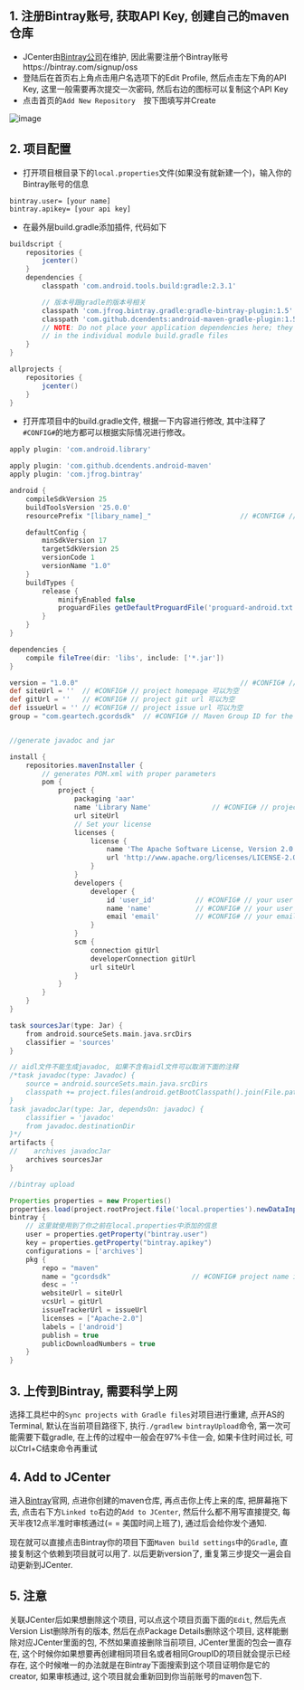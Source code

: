 ## 1. 注册Bintray账号, 获取API Key, 创建自己的maven仓库

* JCenter由[Bintray公司](https://bintray.com)在维护, 因此需要注册个Bintray账号https://bintray.com/signup/oss
* 登陆后在首页右上角点击用户名选项下的Edit Profile, 然后点击左下角的API Key, 这里一般需要再次提交一次密码, 然后右边的图标可以复制这个API Key
* 点击首页的`Add New Repository  `按下图填写并Create

![image](https://github.com/xuuuu/Pictures/blob/master/bintray_create_maven_repository.png?raw=true)

## 2. 项目配置

* 打开项目根目录下的`local.properties`文件(如果没有就新建一个)，输入你的Bintray账号的信息

```
bintray.user= [your name]
bintray.apikey= [your api key]
```

* 在最外层build.gradle添加插件, 代码如下

```gradle
buildscript {
    repositories {
        jcenter()
    }
    dependencies {
        classpath 'com.android.tools.build:gradle:2.3.1'

        // 版本号跟gradle的版本号相关
        classpath 'com.jfrog.bintray.gradle:gradle-bintray-plugin:1.5'
        classpath 'com.github.dcendents:android-maven-gradle-plugin:1.5'
        // NOTE: Do not place your application dependencies here; they belong
        // in the individual module build.gradle files
    }
}

allprojects {
    repositories {
        jcenter()
    }
}
```

* 打开库项目中的build.gradle文件, 根据一下内容进行修改, 其中注释了`#CONFIG#`的地方都可以根据实际情况进行修改。

```gradle
apply plugin: 'com.android.library'

apply plugin: 'com.github.dcendents.android-maven'
apply plugin: 'com.jfrog.bintray'

android {
    compileSdkVersion 25
    buildToolsVersion '25.0.0'
    resourcePrefix "[libary_name]_"                      // #CONFIG# // resource prefix

    defaultConfig {
        minSdkVersion 17
        targetSdkVersion 25
        versionCode 1
        versionName "1.0"
    }
    buildTypes {
        release {
            minifyEnabled false
            proguardFiles getDefaultProguardFile('proguard-android.txt'), 'proguard-rules.pro'
        }
    }
}

dependencies {
    compile fileTree(dir: 'libs', include: ['*.jar'])
}

version = "1.0.0"                                        // #CONFIG# // project version
def siteUrl = ''  // #CONFIG# // project homepage 可以为空
def gitUrl = ''   // #CONFIG# // project git url 可以为空
def issueUrl = '' // #CONFIG# // project issue url 可以为空
group = "com.geartech.gcordsdk"  // #CONFIG# // Maven Group ID for the artifact (pageckage name is ok)


//generate javadoc and jar

install {
    repositories.mavenInstaller {
        // generates POM.xml with proper parameters
        pom {
            project {
                packaging 'aar'
                name 'Library Name'               // #CONFIG# // project title
                url siteUrl
                // Set your license
                licenses {
                    license {
                        name 'The Apache Software License, Version 2.0'
                        url 'http://www.apache.org/licenses/LICENSE-2.0.txt'
                    }
                }
                developers {
                    developer {
                        id 'user_id'          // #CONFIG# // your user id (you can write your nickname)
                        name 'name'           // #CONFIG# // your user name
                        email 'email'         // #CONFIG# // your email
                    }
                }
                scm {
                    connection gitUrl
                    developerConnection gitUrl
                    url siteUrl
                }
            }
        }
    }
}

task sourcesJar(type: Jar) {
    from android.sourceSets.main.java.srcDirs
    classifier = 'sources'
}

// aidl文件不能生成javadoc, 如果不含有aidl文件可以取消下面的注释
/*task javadoc(type: Javadoc) {
    source = android.sourceSets.main.java.srcDirs
    classpath += project.files(android.getBootClasspath().join(File.pathSeparator))
}
task javadocJar(type: Jar, dependsOn: javadoc) {
    classifier = 'javadoc'
    from javadoc.destinationDir
}*/
artifacts {
//    archives javadocJar
    archives sourcesJar
}

//bintray upload

Properties properties = new Properties()
properties.load(project.rootProject.file('local.properties').newDataInputStream())
bintray {
	// 这里就使用到了你之前在local.properties中添加的信息
    user = properties.getProperty("bintray.user")
    key = properties.getProperty("bintray.apikey")
    configurations = ['archives']
    pkg {
        repo = "maven"
        name = "gcordsdk"                    // #CONFIG# project name in jcenter
        desc = ''
        websiteUrl = siteUrl
        vcsUrl = gitUrl
        issueTrackerUrl = issueUrl
        licenses = ["Apache-2.0"]
        labels = ['android']
        publish = true
        publicDownloadNumbers = true
    }
}
```

## 3. 上传到Bintray, 需要科学上网

选择工具栏中的`Sync projects with Gradle files`对项目进行重建, 点开AS的Terminal, 默认在当前项目路径下, 执行`./gradlew bintrayUpload`命令, 第一次可能需要下载gradle, 在上传的过程中一般会在97%卡住一会, 如果卡住时间过长, 可以Ctrl+C结束命令再重试

## 4. Add to JCenter

进入[Bintray](https://bintray.com)官网, 点进你创建的maven仓库, 再点击你上传上来的库, 把屏幕拖下去, 点击右下方`Linked to`右边的`Add to JCenter`, 然后什么都不用写直接提交, 每天半夜12点半准时审核通过(= = 美国时间上班了), 通过后会给你发个通知.

现在就可以直接点击Bintray你的项目下面`Maven build settings`中的`Gradle`, 直接复制这个依赖到项目就可以用了. 以后更新version了, 重复第三步提交一遍会自动更新到JCenter.

## 5. 注意

关联JCenter后如果想删除这个项目, 可以点这个项目页面下面的`Edit`, 然后先点Version List删除所有的版本, 然后在点Package Details删除这个项目, 这样能删除对应JCenter里面的包, 不然如果直接删除当前项目, JCenter里面的包会一直存在, 这个时候你如果想要再创建相同项目名或者相同GroupID的项目就会提示已经存在, 这个时候唯一的办法就是在Bintray下面搜索到这个项目证明你是它的creator, 如果审核通过, 这个项目就会重新回到你当前账号的maven包下.
